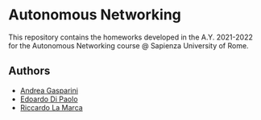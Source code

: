 # Autonomous Networking

This repository contains the homeworks developed in the A.Y. 2021-2022 for the Autonomous Networking course @ Sapienza University of Rome.

## Authors

- [Andrea Gasparini](github.com/andrea-gasparini)
- [Edoardo Di Paolo](github.com/aedoardo)
- [Riccardo La Marca](github.com/lmriccardo)
